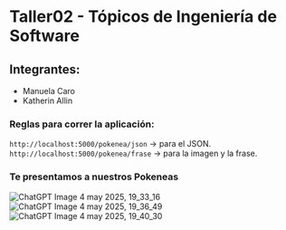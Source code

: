 # Taller02 - Tópicos de Ingeniería de Software

## Integrantes:
- Manuela Caro
- Katherin Allin

### Reglas para correr la aplicación:
`http://localhost:5000/pokenea/json` → para el JSON.
`http://localhost:5000/pokenea/frase` → para la imagen y la frase.

### Te presentamos a nuestros Pokeneas
![ChatGPT Image 4 may 2025, 19_33_16](https://github.com/user-attachments/assets/d6b7ba8d-5234-4188-9d7e-a8c586fa3e61)
![ChatGPT Image 4 may 2025, 19_36_49](https://github.com/user-attachments/assets/d3d13cf8-ce3f-4823-a176-c6ef5f5680b9)
![ChatGPT Image 4 may 2025, 19_40_30](https://github.com/user-attachments/assets/a8ab3cd8-2c7c-4628-8b9a-b60ec0d7e7a3)
